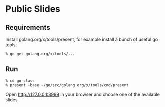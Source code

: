 # Public Slides

## Requirements

Install golang.org/x/tools/present, for example install a bunch of useful go tools:

    % go get golang.org/x/tools/...

## Run

    % cd go-class
    % present -base ~/go/src/golang.org/x/tools/cmd/present 

Open http://127.0.0.1:3999 in your browser and choose one of the available slides.
